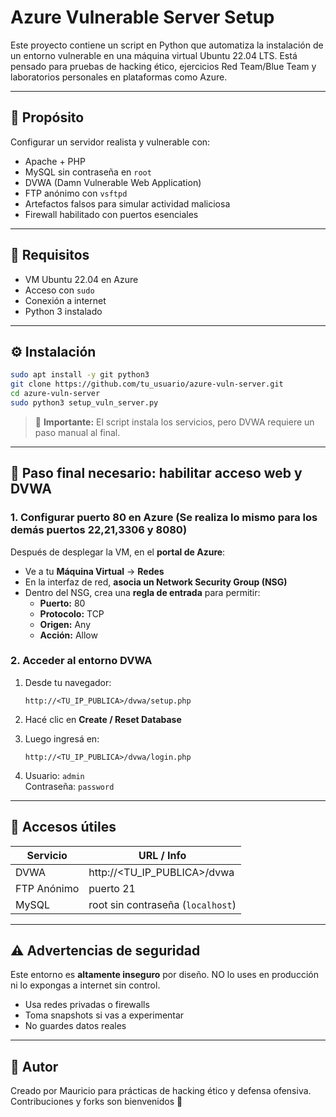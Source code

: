 
# Azure Vulnerable Server Setup

Este proyecto contiene un script en Python que automatiza la instalación de un entorno vulnerable en una máquina virtual Ubuntu 22.04 LTS. Está pensado para pruebas de hacking ético, ejercicios Red Team/Blue Team y laboratorios personales en plataformas como Azure.

---

## 🚩 Propósito

Configurar un servidor realista y vulnerable con:

- Apache + PHP
- MySQL sin contraseña en `root`
- DVWA (Damn Vulnerable Web Application)
- FTP anónimo con `vsftpd`
- Artefactos falsos para simular actividad maliciosa
- Firewall habilitado con puertos esenciales

---

## 🔧 Requisitos

- VM Ubuntu 22.04 en Azure
- Acceso con `sudo`
- Conexión a internet
- Python 3 instalado

---

## ⚙️ Instalación

```bash
sudo apt install -y git python3
git clone https://github.com/tu_usuario/azure-vuln-server.git
cd azure-vuln-server
sudo python3 setup_vuln_server.py
```

> 🛑 **Importante:** El script instala los servicios, pero DVWA requiere un paso manual al final.

---

## 🔐 Paso final necesario: habilitar acceso web y DVWA

### 1. Configurar puerto 80 en Azure (Se realiza lo mismo para los demás puertos 22,21,3306 y 8080)

Después de desplegar la VM, en el **portal de Azure**:

- Ve a tu **Máquina Virtual** → **Redes**
- En la interfaz de red, **asocia un Network Security Group (NSG)**
- Dentro del NSG, crea una **regla de entrada** para permitir:
  - **Puerto:** 80
  - **Protocolo:** TCP
  - **Origen:** Any
  - **Acción:** Allow

### 2. Acceder al entorno DVWA

1. Desde tu navegador:  
   ```
   http://<TU_IP_PUBLICA>/dvwa/setup.php
   ```

2. Hacé clic en **Create / Reset Database**

3. Luego ingresá en:  
   ```
   http://<TU_IP_PUBLICA>/dvwa/login.php
   ```

4. Usuario: `admin`  
   Contraseña: `password`

---

## 📌 Accesos útiles

| Servicio      | URL / Info                        |
|---------------|------------------------------------|
| DVWA          | http://<TU_IP_PUBLICA>/dvwa        |
| FTP Anónimo   | puerto 21                          |
| MySQL         | root sin contraseña (`localhost`)  |

---

## ⚠️ Advertencias de seguridad

Este entorno es **altamente inseguro** por diseño. NO lo uses en producción ni lo expongas a internet sin control.

- Usa redes privadas o firewalls
- Toma snapshots si vas a experimentar
- No guardes datos reales

---

## 🧠 Autor

Creado por Mauricio para prácticas de hacking ético y defensa ofensiva.  
Contribuciones y forks son bienvenidos 🤘
